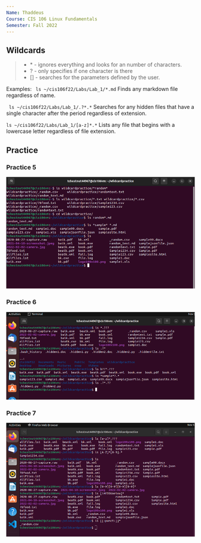 ```yaml
--- 
Name: Thaddeus 
Course: CIS 106 Linux Fundamentals 
Semester: Fall 2022
---
```

## Wildcards 
> * \* - ignores everything and looks for an number of characters.
> * ? - only specifies if one character is there
> * [] - searches for the parameters defined by the user.

Examples: 
` ls ~/cis106f22/Labs/Lab_1/*.md` Finds any markdown file regardless of name.

` ls ~/cis106f22/Labs/Lab_1/.?*.*` Searches for any hidden files that have a single character after the period regardless of extension.

` ls ~/cis106f22/Labs/Lab_1/[a-z]*.* ` Lists any file that begins with a lowercase letter regardless of file extension.

## Practice 
### Practice 5
![practice5](practice5_*.png)

### Practice 6
![practice6](practice6.png)

### Practice 7  
![practice7](practice7_[].png)

